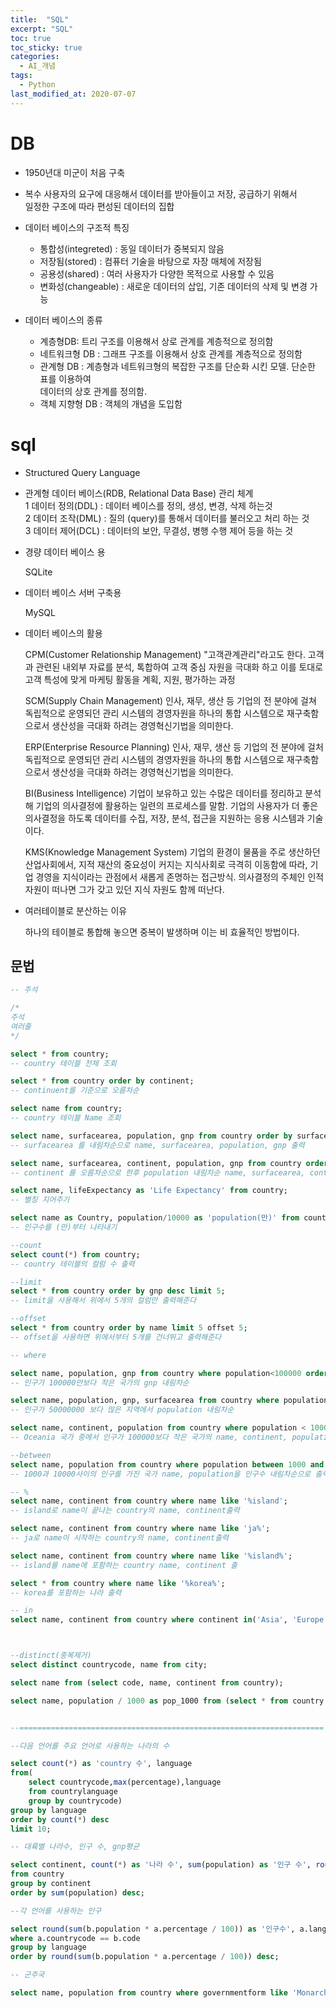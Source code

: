 ```yaml
---
title:  "SQL"
excerpt: "SQL"
toc: true
toc_sticky: true
categories:
  - AI_개념
tags:
  - Python
last_modified_at: 2020-07-07
---
```


# DB
* 1950년대 미군이 처음 구축
* 복수 사용자의 요구에 대응해서 데이터를 받아들이고 저장, 공급하기 위해서   
일정한 구조에 따라 편성된 데이터의 집합

* 데이터 베이스의 구조적 특징
  * 통합성(integreted) : 동일 데이터가 중복되지 않음
  * 저장됨(stored) : 컴퓨터 기술을 바탕으로 자장 매체에 저장됨
  * 공용성(shared) : 여러 사용자가 다양한 목적으로 사용할 수 있음
  * 변화성(changeable) : 새로운 데이터의 삽입, 기존 데이터의 삭제 및 변경 가능
  
* 데이터 베이스의 종류
  * 계층형DB: 트리 구조를 이용해서 상로 관계를 계층적으로 정의함
  * 네트워크형 DB : 그래프 구조를 이용해서 상호 관계를 계층적으로 정의함
  * 관계형 DB : 계층형과 네트워크형의 복잡한 구조를 단순화 시킨 모델. 단순한 표를 이용하여  
    데이터의 상호 관계를 정의함.
  * 객체 지향형 DB : 객체의 개념을 도입함
  
# sql 
* Structured Query Language
* 관계형 데이터 베이스(RDB, Relational Data Base) 관리 체계  
1 데이터 정의(DDL) : 데이터 베이스를 정의, 생성, 변경, 삭제 하는것  
2 데이터 조작(DML) : 질의 (query)를 통해서 데이터를 불러오고 처리 하는 것  
3 데이터 제어(DCL) : 데이터의 보안, 무결성, 병행 수행 제어 등을 하는 것  

* 경량 데이터 베이스 용
  
    SQLite
* 데이터 베이스 서버 구축용
  
    MySQL
* 데이터 베이스의 활용
  
    CPM(Customer Relationship Management)
    "고객관계관리"라고도 한다. 고객과 관련된 내외부 자료를 분석, 톡합하여 고객 중심 자원을 극대화 하고
    이를 토대로 고객 특성에 맞게 마케팅 활동을 계획, 지원, 평가하는 과정
    
    SCM(Supply Chain Management)
    인사, 재무, 생산 등 기업의 전 분야에 걸쳐 독립적으로 운영되던 관리 시스템의 경영자원을 하나의 통합 
    시스템으로 재구축함으로서 생산성을 극대화 하려는 경영혁신기법을 의미한다.
    
    ERP(Enterprise Resource Planning)
    인사, 재무, 생산 등 기업의 전 분야에 걸처 독립적으로 운영되던 관리 시스템의 경영자원을 하나의 통합 
    시스템으로 재구축함으로서 생산성을 극대화 하려는 경영혁신기법을 의미한다.
    
    BI(Business Intelligence)
    기업이 보유하고 있는 수많은 데이터를 정리하고 분석해 기업의 의사결정에 활용하는 일련의 프로세스를 말함.
    기업의 사용자가 더 좋은 의사결정을 하도록 데이터를 수집, 저장, 분석, 접근을 지원하는 응용 시스템과 기술이다.
    
    KMS(Knowledge Management System)
    기업의 환경이 물품을 주로 생산하던 산업사회에서, 지적 재산의 중요성이 커지는 지식사회로 극격히 이동함에 따라, 
    기업 경영을 지식이라는 관점에서 새롭게 존명하는 접근방식. 의사결정의 주체인 인적 자원이 떠나면 그가 갖고 있던 
    지식 자원도 함께 떠난다.
    
* 여러테이블로 분산하는 이유
  
    하나의 테이블로 통합해 놓으면 중복이 발생하며 이는 비 효율적인 방법이다.
    
## 문법

```sql
-- 주석

/* 
주석
여러줄
*/

select * from country;
-- country 테이블 전체 조회

select * from country order by continent;
-- continuent를 기준으로 오름차순

select name from country;
-- country 테이블 Name 조회

select name, surfacearea, population, gnp from country order by surfacearea desc;
-- surfacearea 를 내림차순으로 name, surfacearea, population, gnp 출력

select name, surfacearea, continent, population, gnp from country order by continent asc, population desc;
-- continent 를 오름차순으로 한후 population 내림차순 name, surfacearea, continent, population, gnp 출력

select name, lifeExpectancy as 'Life Expectancy' from country;
-- 별칭 지어주기

select name as Country, population/10000 as 'population(만)' from country order by population desc;
-- 인구수를 (만)부터 나타내기

--count
select count(*) from country;
-- country 테이블의 컬럼 수 출력

--limit
select * from country order by gnp desc limit 5;
-- limit을 사용해서 위에서 5개의 컬럼만 출력해준다

--offset
select * from country order by name limit 5 offset 5;
-- offset을 사용하면 위에서부터 5개를 건너뛰고 출력해준다

-- where

select name, population, gnp from country where population<100000 order by gnp desc;
-- 인구가 100000만보다 작은 국가의 gnp 내림차순

select name, population, gnp, surfacearea from country where population > 50000000 order by population desc;
-- 인구가 50000000 보다 많은 지역에서 population 내림차순

select name, continent, population from country where population < 100000 and continent = 'Oceania';
-- Oceania 국가 중에서 인구가 100000보다 작은 국가의 name, continent, population을 출력

--between
select name, population from country where population between 1000 and 10000 order by population desc;
-- 1000과 10000사이의 인구를 가진 국가 name, population을 인구수 내림차순으로 출력

-- %
select name, continent from country where name like '%island';
-- island로 name이 끝나는 country의 name, continent출력

select name, continent from country where name like 'ja%';
-- ja로 name이 시작하는 country의 name, continent출력

select name, continent from country where name like '%island%';
-- island를 name에 포함하는 country name, continent 출

select * from country where name like '%korea%';
-- korea를 포함하는 나라 출력

-- in
select name, continent from country where continent in('Asia', 'Europe');



--distinct(중복제거)
select distinct countrycode, name from city;

select name from (select code, name, continent from country);

select name, population / 1000 as pop_1000 from (select * from country where name like '%korea%');


--====================================================================

--다음 언어를 주요 언어로 사용하는 나라의 수

select count(*) as 'country 수', language 
from(
    select countrycode,max(percentage),language 
    from countrylanguage 
    group by countrycode) 
group by language 
order by count(*) desc
limit 10;

-- 대륙별 나라수, 인구 수, gnp평균

select continent, count(*) as '나라 수', sum(population) as '인구 수', round(avg(gnp)) as 'gnp평균' 
from country 
group by continent 
order by sum(population) desc;

--각 언어를 사용하는 인구

select round(sum(b.population * a.percentage / 100)) as '인구수', a.language from countrylanguage a, country b 
where a.countrycode == b.code 
group by language 
order by round(sum(b.population * a.percentage / 100)) desc;

-- 군주국

select name, population from country where governmentform like 'Monarchy%';

```
